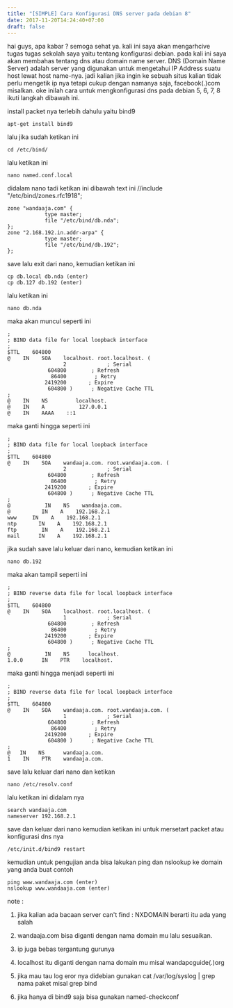 ```yaml
---
title: "[SIMPLE] Cara Konfigurasi DNS server pada debian 8"
date: 2017-11-20T14:24:40+07:00
draft: false
---
```


hai guys, apa kabar ? semoga sehat ya. kali ini saya akan mengarhcive tugas tugas sekolah saya yaitu tentang konfigurasi debian. pada kali ini saya akan membahas tentang dns atau domain name server. DNS (Domain Name Server) adalah server yang digunakan untuk mengetahui IP Address suatu host lewat host name-nya. jadi kalian jika ingin ke sebuah situs kalian tidak perlu mengetik ip nya tetapi cukup dengan namanya saja, facebook(.)com misalkan. oke inilah cara untuk mengkonfigurasi dns pada debian 5, 6, 7, 8 ikuti langkah dibawah ini.

install packet nya terlebih dahulu yaitu bind9
```
apt-get install bind9
```

lalu jika sudah ketikan ini
```
cd /etc/bind/
```

lalu ketikan ini
```
nano named.conf.local
```

didalam nano tadi ketikan ini dibawah text ini //include "/etc/bind/zones.rfc1918"; 
```
zone "wandaaja.com" {
            type master;
            file "/etc/bind/db.nda";
};
zone "2.168.192.in.addr-arpa" {
            type master;
            file "/etc/bind/db.192";
}; 
```

save lalu exit dari nano, kemudian ketikan ini 
```
cp db.local db.nda (enter)
cp db.127 db.192 (enter)
```

lalu ketikan ini 
```
nano db.nda
```

maka akan muncul seperti ini 
```
;
; BIND data file for local loopback interface
;
$TTL    604800
@    IN    SOA    localhost. root.localhost. (
                  2             ; Serial
             604800        ; Refresh
              86400         ; Retry
            2419200       ; Expire
             604800 )      ; Negative Cache TTL
;
@    IN    NS         localhost.
@    IN    A           127.0.0.1
@    IN    AAAA    ::1
```

maka ganti hingga seperti ini 
```
;
; BIND data file for local loopback interface
;
$TTL    604800
@    IN    SOA    wandaaja.com. root.wandaaja.com. (
                  2             ; Serial
             604800        ; Refresh
              86400         ; Retry
            2419200       ; Expire
             604800 )      ; Negative Cache TTL
;
@           IN    NS    wandaaja.com.
@          IN    A    192.168.2.1
www     IN    A    192.168.2.1
ntp       IN    A    192.168.2.1
ftp        IN    A    192.168.2.1
mail      IN    A    192.168.2.1
```

jika sudah save lalu keluar dari nano, kemudian ketikan ini 
```
nano db.192
```

maka akan tampil seperti ini 
```
;
; BIND reverse data file for local loopback interface
;
$TTL    604800
@    IN    SOA    localhost. root.localhost. (
                  1             ; Serial
             604800        ; Refresh
              86400         ; Retry
            2419200       ; Expire
             604800 )      ; Negative Cache TTL
;
@           IN    NS      localhost.
1.0.0      IN    PTR    localhost.
```

maka ganti hingga menjadi seperti ini 
```
;
; BIND reverse data file for local loopback interface
;
$TTL    604800
@    IN    SOA    wandaaja.com. root.wandaaja.com. (
                  1             ; Serial
             604800        ; Refresh
              86400         ; Retry
            2419200       ; Expire
             604800 )      ; Negative Cache TTL
;
@   IN    NS      wandaaja.com.
1    IN    PTR    wandaaja.com.
```

save lalu keluar dari nano dan ketikan
```
nano /etc/resolv.conf
```

lalu ketikan ini didalam nya
```
search wandaaja.com
nameserver 192.168.2.1
```

save dan keluar dari nano kemudian ketikan ini untuk mersetart packet atau konfigurasi dns nya
```
/etc/init.d/bind9 restart
```

kemudian untuk pengujian anda bisa lakukan ping dan nslookup ke domain yang anda buat contoh
```
ping www.wandaaja.com (enter)
nslookup www.wandaaja.com (enter)
```

note : 

1. jika kalian ada bacaan server can't find : NXDOMAIN berarti itu ada yang salah

2. wandaaja.com bisa diganti dengan nama domain mu lalu sesuaikan.

3. ip juga bebas tergantung gurunya

4. localhost itu diganti dengan nama domain mu misal wandapcguide(.)org

5. jika mau tau log eror nya didebian gunakan cat /var/log/syslog  | grep nama paket misal grep bind

6. jika hanya di bind9 saja bisa gunakan named-checkconf 
